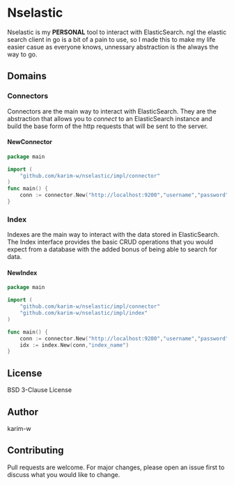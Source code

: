 # Nselastic

Nselastic is my **PERSONAL** tool to interact with ElasticSearch.
ngl the elastic search client in go is a bit of a pain to use, so I made this
to make my life easier casue as everyone knows, unnessary abstraction is the
always the way to go.

## Domains

### Connectors

Connectors are the main way to interact with ElasticSearch. They are the
abstraction that allows you to _connect_ to an ElasticSearch instance and build
the base form of the http requests that will be sent to the server.

#### NewConnector

```go
package main

import (
    "github.com/karim-w/nselastic/impl/connector"
)
func main() {
    conn := connector.New("http://localhost:9200","username","password")
}
```

### Index

Indexes are the main way to interact with the data stored in ElasticSearch.
The Index interface provides the basic CRUD operations that you would expect
from a database with the added bonus of being able to search for data.

#### NewIndex

```go
package main

import (
    "github.com/karim-w/nselastic/impl/connector"
    "github.com/karim-w/nselastic/impl/index"
)

func main() {
    conn := connector.New("http://localhost:9200","username","password")
    idx := index.New(conn,"index_name")
}
```

## License

BSD 3-Clause License

## Author

karim-w

## Contributing

Pull requests are welcome. For major changes, please open an issue first to
discuss what you would like to change.
